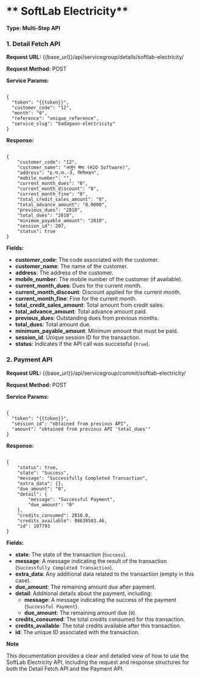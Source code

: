 # ** SoftLab Electricity**

**Type: Multi-Step API**

### 1. **Detail Fetch API**

**Request URL:** {{base_url}}/api/servicegroup/details/softlab-electricity/

**Request Method:** POST

**Service Params:**

<pre><code class="json">
{
  "token": "{{token}}",
  "customer_code": "12",
  "month": "0",
  "reference": "unique_reference",
  "service_slug": "badagaun-electricity"
}
</code></pre>

**Response:**

<pre><code class="json">
{
    "customer_code": "12",
    "customer_name": "अर्जुन श्रेष्ठ (H2O Software)",
    "address": "इ.गा.पा.-3, फिस्लिङ्ग",
    "mobile_number": "",
    "current_month_dues": "0",
    "current_month_discount": "0",
    "current_month_fine": "0",
    "total_credit_sales_amount": "0",
    "total_advance_amount": "0.0000",
    "previous_dues": "2810",
    "total_dues": "2810",
    "minimum_payable_amount": "2810",
    "session_id": 207,
    "status": true
}
</code></pre>

**Fields:**

- **customer_code**: The code associated with the customer.
- **customer_name**: The name of the customer.
- **address**: The address of the customer.
- **mobile_number**: The mobile number of the customer (if available).
- **current_month_dues**: Dues for the current month.
- **current_month_discount**: Discount applied for the current month.
- **current_month_fine**: Fine for the current month.
- **total_credit_sales_amount**: Total amount from credit sales.
- **total_advance_amount**: Total advance amount paid.
- **previous_dues**: Outstanding dues from previous months.
- **total_dues**: Total amount due.
- **minimum_payable_amount**: Minimum amount that must be paid.
- **session_id**: Unique session ID for the transaction.
- **status**: Indicates if the API call was successful (`true`).

### 2. **Payment API**

**Request URL:** {{base_url}}/api/servicegroup/commit/softlab-electricity/

**Request Method:** POST

**Service Params:**

<pre><code class="json">
{
  "token": "{{token}}",
  "session_id": "obtained from previous API",
  "amount": "obtained from previous API 'total_dues'"
}
</code></pre>

**Response:**

<pre><code class="json">
{
    "status": true,
    "state": "Success",
    "message": "Successfully Completed Transaction",
    "extra_data": {},
    "due_amount": "0",
    "detail": {
        "message": "Successful Payment",
        "due_amount": "0"
    },
    "credits_consumed": 2810.0,
    "credits_available": 98639503.46,
    "id": 107793
}
</code></pre>

**Fields:**

 
- **state**: The state of the transaction (`Success`).
- **message**: A message indicating the result of the transaction (`Successfully Completed Transaction`).
- **extra_data**: Any additional data related to the transaction (empty in this case).
- **due_amount**: The remaining amount due after payment.
- **detail**: Additional details about the payment, including:
  - **message**: A message indicating the success of the payment (`Successful Payment`).
  - **due_amount**: The remaining amount due (`0`).
- **credits_consumed**: The total credits consumed for this transaction.
- **credits_available**: The total credits available after this transaction.
- **id**: The unique ID associated with the transaction.


**Note** 

This documentation provides a clear and detailed view of how to use the SoftLab Electricity API, including the request and response structures for both the Detail Fetch API and the Payment API.
